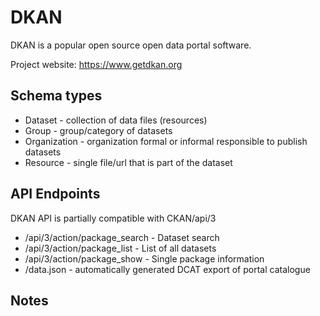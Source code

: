 # DKAN

DKAN is a popular open source open data portal software.

Project website: https://www.getdkan.org


## Schema types

- Dataset - collection of data files (resources)
- Group - group/category of datasets
- Organization - organization formal or informal responsible to publish datasets
- Resource - single file/url that is part of the dataset

## API Endpoints

DKAN API is partially compatible with CKAN/api/3
- /api/3/action/package_search - Dataset search
- /api/3/action/package_list - List of all datasets
- /api/3/action/package_show - Single package information
- /data.json - automatically generated DCAT export of portal catalogue

## Notes
